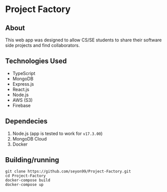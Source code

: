 # Project Factory

## About
This web app was designed to allow CS/SE students to share their software side projects and find collaborators.

## Technologies Used

- TypeScript
- MongoDB
- Express.js
- React.js
- Node.js
- AWS (S3)
- Firebase

## Dependecies
  1. Node.js (app is tested to work for `v17.3.00`)
  2. MongoDB Cloud
  3. Docker

## Building/running

    git clone https://github.com/seyon99/Project-Factory.git
    cd Project-Factory
    docker-compose build
    docker-compose up
